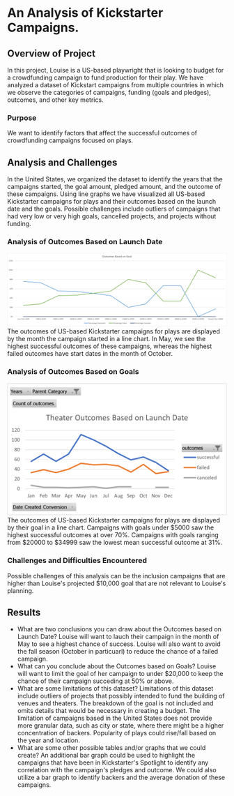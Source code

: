 # An Analysis of Kickstarter Campaigns. 
## Overview of Project
In this project, Louise is a US-based playwright that is looking to budget for a crowdfunding campaign to fund production for their play. We have analyzed a dataset of Kickstart campaigns from multiple countries in which we observe the categories of campaigns, funding (goals and pledges), outcomes, and other key metrics. 
### Purpose
We want to identify factors that affect the successful outcomes of crowdfunding campaigns focused on plays.
## Analysis and Challenges
In the United States, we organized the dataset to identify the years that the campaigns started, the goal amount, pledged amount, and the outcome of these campaigns. Using line graphs we have visualized all US-based Kickstarter campaigns for plays and their outcomes based on the launch date and the goals. Possible challenges include outliers of campaigns that had very low or very high goals, cancelled projects, and projects without funding. 
### Analysis of Outcomes Based on Launch Date
![Chart of Outcomes Based on Launch Date](https://github.com/bryhnguyen/kickstarter-analysis/blob/d50b4daf9f1692b28a22bbeb06b8d9d9dd9ab944/resources/Outcomes_vs_Goals.png)
The outcomes of US-based Kickstarter campaigns for plays are displayed by the month the campaign started in a line chart. In May, we see the highest successful outcomes of these campaigns, whereas the highest failed outcomes have start dates in the month of October. 
### Analysis of Outcomes Based on Goals
![Chart of Outcomes Based on Goals](https://github.com/bryhnguyen/kickstarter-analysis/blob/d50b4daf9f1692b28a22bbeb06b8d9d9dd9ab944/resources/Theater_Outcomes_vs_Launch.png)
The outcomes of US-based Kickstarter campaigns for plays are displayed by their goal in a line chart. Campaigns with goals under $5000 saw the highest successful outcomes at over 70%. Campaigns with goals ranging from $20000 to $34999 saw the lowest mean successful outcome at 31%.
### Challenges and Difficulties Encountered
Possible challenges of this analysis can be the inclusion campaigns that are higher than Louise's projected $10,000 goal that are not relevant to Louise's planning. 
## Results

- What are two conclusions you can draw about the Outcomes based on Launch Date?
Louise will want to lauch their campaign in the month of May to see a highest chance of success. Louise will also want to avoid the fall season (October in particuarl) to reduce the chance of a failed campaign. 
- What can you conclude about the Outcomes based on Goals?
Louise will want to limit the goal of her campaign to under $20,000 to keep the chance of their campaign succeding at 50% or above. 
- What are some limitations of this dataset?
Limitations of this dataset include outliers of projects that possibly intended to fund the building of venues and theaters. The breakdown of the goal is not included and omits details that would be necessary in creating a budget. The limitation of campaigns based in the United States does not provide more granular data, such as city or state, where there might be a higher concentration of backers. Popularity of plays could rise/fall based on the year and location. 
- What are some other possible tables and/or graphs that we could create?
An additional bar graph could be used to highlight the campaigns that have been in Kickstarter's Spotlight to identify any correlation with the campaign's pledges and outcome. We could also utilize a bar graph to identify backers and the average donation of these campaigns. 
